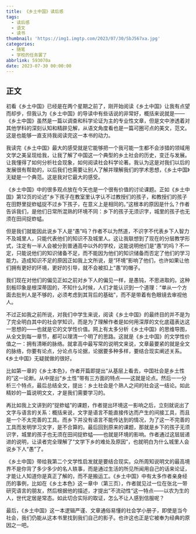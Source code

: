 ```yaml
---
title: 《乡土中国》读后感
tags:
  - 读后感
  - 语文
  - 读书
thumbnail: 'https://img1.imgtp.com/2023/07/30/SbJ567xa.jpg'
categories:
  - 随笔
  - 学校的任务罢了
abbrlink: 593070a
date: 2023-07-30 00:00:00
---
```


## 正文

初看《乡土中国》已经是在两个星期之前了，刚开始阅读《乡土中国》让我有点望而却步，但我认为《乡土中国》的导读中有些话说的非常好，概括来说就是——《乡土中国》虽然是一篇以调查和科学论证为主的专业性文章，但是文中渗透着对其他学科的深刻认知和精辟见解，从语文角度看也是一篇可圈可点的美文，范文。这是也能够一直支持我阅读完这一本书的动力。

我读完《乡土中国》最大的感受就是它能够把一个我可能一生都不会涉猎的领域用文学之美呈现给我，让我了解了中国这一个典型的乡土社会的历史，变迁与发展。让我懂得了如何分析社会现象，如何阅读社会科学论著。我认为这是对我们以后的发展很有帮助的，以后我们也需要让别人了解并理解我们的学术思想，《乡土中国》无疑是一个典范。这是我对它最大的感受。

《乡土中国》中的很多观点放在今天也是一个很有价值的讨论课题。正如《乡土中国》第12页的论述“乡下孩子在教室里认字认不过教授们的孩子，和教授们的孩子在田野里捉蚱蜢捉不过乡下孩子，在意义上是相同的。”这根本的原因是什么？作者告诉我们，是他们日常所混熟的环境不同：乡下的孩子无须识字，城里的孩子也无须在田间捉蚱蜢。

但是我们就能因此说乡下人是“愚”吗？作者不以为然道，不识字不代表乡下人智力不及城里人，只能代表他们的知识不及城里人。这让我联想到了现在的分层教学形式，注定有一半人会被分到普通高中以外的学校，这能说明他们是“愚”的吗？不一定，只能说他们的知识储备不足，而不能因为他们的知识储备而否定了他们的学习能力。造成知识不足的原因正如我上文所说，是“环境”影响了他们，也许如果让他们拥有更好的环境，更好的引导，就不会被扣上“愚”的帽子。

我们现在对他们的偏见正如之前对乡下人的偏见一样，是愚钝，不思进取的。这种刻板印象是根深蒂固的，不知什么时候，人们才能认识到一个道理：“单从一个方面去批判人是不够的，必须考虑到其背后的基础”，而不是带着有色眼镜去审视他人。

不过正如我之前所说，对我们中学生来说，阅读《乡土中国》的最终目的并不是为了完全明白其中的社会学知识，而是为了理解作者是如何用深厚的文化底蕴表达这一思想的——也就是它的文学性价值。网上有太多分析《乡土中国》的思维导图，从全文到每一章节，都可以理清一个明了的思路。这就是《乡土中国》的文学性价值之一：拥有清晰的脉络。就拿高中最写常的说明文来说，文章最要紧的就是全文的脉络，你要有论点，分论点与论据，论据要多种多样，要结合现实阐述关系。《乡土中国》无疑就做的很好。

比如第一章的《乡土本色》，作者开篇即提出“从基层上看去，中国社会是乡土性的”这一论断。从中提出“乡土性”带有三方面的特点——这就是论点。然后一一分析三个特点，最后总结全文，提出：乡土社会是个熟人之间的社会这一结论。如此精妙的一篇说明文文，才是我们需要学习的。

再比如我上文讲到的“捉蚱蜢”的课题，作者提出环境这一影响之后，立刻就说出了文字与语言的关系：概括来说，文字是语言不能直接传达而产生的间接工具，而且是一个不太完善的工具。而乡下并没有语言不能传达到的情况，为了这一不完善的工具而发明学习文字，是不合算的。最后回到原来的课题，那就是乡下的孩子无须识字，城里的孩子也无须在田间捉蚱蜢——也就是环境的影响。作者通过这层层递进的说明，让读者完全理解了“文学下乡的难处及原因”，也就明白为什么城里人会说乡下人“愚”了。

《乡土中国》带给我第二个文学性启发就是要结合现实。众所周知说明文的最高境界不是你背了多少多少的名人轶事，而是通过生活的所见所闻用自己的话来论证，才能让人知道你是真正了解的，而不是搬运工。《乡土中国》中有太多作者亲身经历的事例，比如在《乡土本色》这一章中（第三页），作者就见过一位在张北一带研究语言的朋友，然后根据他的描述，才提出”不流动性“这一特点——以农为生的人，世代定居是常态。如此切合实际的取证，怎么不让人感到信服呢？

最后，《乡土中国》这一本逻辑严谨、文章通俗易懂的社会学小册子，即使是当今社会，我们仍能从这本书里找到我们自己的影子。也许这也正是它被奉为经典的原因之一吧。